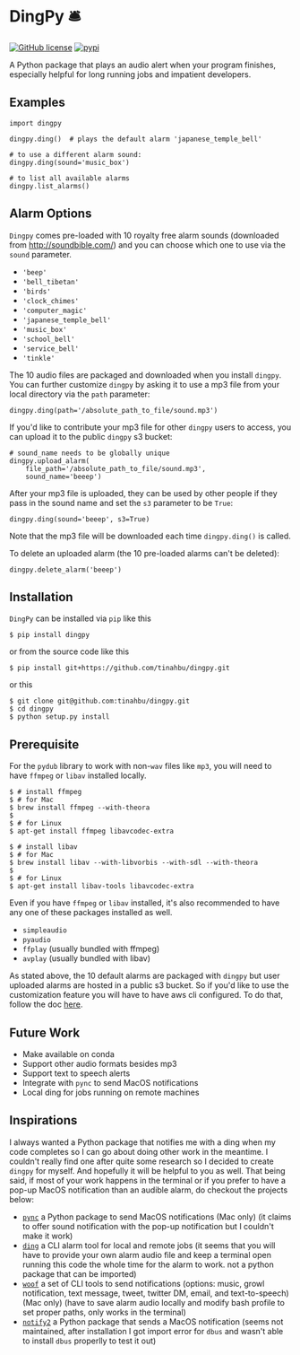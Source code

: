 # DingPy 🛎 

[![GitHub license](https://img.shields.io/github/license/tinahbu/dingpy)](https://github.com/tinahbu/dingpy/blob/master/LICENSE)
[![pypi](https://img.shields.io/badge/pypi-1.0.0-blue)](https://pypi.org/project/dingpy/)

A Python package that plays an audio alert when your program finishes, especially helpful for long running jobs and impatient developers.

## Examples 

```
import dingpy

dingpy.ding()  # plays the default alarm 'japanese_temple_bell'

# to use a different alarm sound:
dingpy.ding(sound='music_box')

# to list all available alarms
dingpy.list_alarms()
```

## Alarm Options

`Dingpy` comes pre-loaded with 10 royalty free alarm sounds (downloaded from http://soundbible.com/) and you can choose which one to use via the `sound` parameter.

- `'beep'`
- `'bell_tibetan'`
- `'birds'`
- `'clock_chimes'`
- `'computer_magic'`
- `'japanese_temple_bell'`
- `'music_box'`
- `'school_bell'`
- `'service_bell'`
- `'tinkle'`

The 10 audio files are packaged and downloaded when you install `dingpy`. You can further customize `dingpy` by asking it to use a mp3 file from your local directory via the `path` parameter:

```
dingpy.ding(path='/absolute_path_to_file/sound.mp3')
```

If you'd like to contribute your mp3 file for other `dingpy` users to access, you can upload it to the public `dingpy` s3 bucket:

```
# sound_name needs to be globally unique
dingpy.upload_alarm(
    file_path='/absolute_path_to_file/sound.mp3', 
    sound_name='beeep') 
```

After your mp3 file is uploaded, they can be used by other people if they pass in the sound name and set the `s3` parameter to be `True`:

```
dingpy.ding(sound='beeep', s3=True)
```

Note that the mp3 file will be downloaded each time `dingpy.ding()` is called. 

To delete an uploaded alarm (the 10 pre-loaded alarms can't be deleted):

```
dingpy.delete_alarm('beeep')
```

## Installation 

`DingPy` can be installed via `pip` like this

```
$ pip install dingpy
```

or from the source code like this

```
$ pip install git+https://github.com/tinahbu/dingpy.git
```

or this

```
$ git clone git@github.com:tinahbu/dingpy.git
$ cd dingpy
$ python setup.py install
```

## Prerequisite

For the `pydub` library to work with non-`wav` files like `mp3`, you will need to have `ffmpeg` or `libav` installed locally.

```
$ # install ffmpeg
$ # for Mac
$ brew install ffmpeg --with-theora
$ 
$ # for Linux
$ apt-get install ffmpeg libavcodec-extra
```

```
$ # install libav
$ # for Mac
$ brew install libav --with-libvorbis --with-sdl --with-theora
$ 
$ # for Linux
$ apt-get install libav-tools libavcodec-extra
```

Even if you have `ffmpeg` or `libav` installed, it's also recommended to have any one of these packages installed as well.

- `simpleaudio`
- `pyaudio`
- `ffplay` (usually bundled with ffmpeg)
- `avplay` (usually bundled with libav)

As stated above, the 10 default alarms are packaged with `dingpy` but user uploaded alarms are hosted in a public s3 bucket. So if you'd like to use the customization feature you will have to have aws cli configured. To do that, follow the doc [here](https://docs.aws.amazon.com/cli/latest/userguide/cli-configure-files.html).

## Future Work

- Make available on conda
- Support other audio formats besides mp3
- Support text to speech alerts
- Integrate with `pync` to send MacOS notifications 
- Local ding for jobs running on remote machines


## Inspirations <a name="inspirations"></a>

I always wanted a Python package that notifies me with a ding when my code completes so I can go about doing other work in the meantime. I couldn't really find one after quite some research so I decided to create `dingpy` for myself. And hopefully it will be helpful to you as well. That being said, if most of your work happens in the terminal or if you prefer to have a pop-up MacOS notification than an audible alarm, do checkout the projects below:

- [`pync`](https://pypi.org/project/pync/) a Python package to send MacOS notifications (Mac only) (it claims to offer sound notification with the pop-up notification but I couldn't make it work)
- [`ding`](https://github.com/xxv/ding/) a CLI alarm tool for local and remote jobs (it seems that you will have to provide your own alarm audio file and keep a terminal open running this code the whole time for the alarm to work. not a python package that can be imported)
- [`woof`](https://github.com/msbarry/woof) a set of CLI tools to send notifications (options: music, growl notification, text message, tweet, twitter DM, email, and text-to-speech) (Mac only) (have to save alarm audio locally and modify bash profile to set proper paths, only works in the terminal)
- [`notify2`](https://bitbucket.org/takluyver/pynotify2/src) a Python package that sends a MacOS notification (seems not maintained, after installation I got import error for `dbus` and wasn't able to install `dbus` properlly to test it out)

